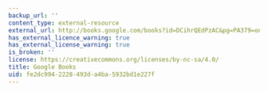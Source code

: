 ```yaml
---
backup_url: ''
content_type: external-resource
external_url: http://books.google.com/books?id=DCihrQEdPzAC&pg=PA379=onepage
has_external_licence_warning: true
has_external_license_warning: true
is_broken: ''
license: https://creativecommons.org/licenses/by-nc-sa/4.0/
title: Google Books
uid: fe2dc994-2228-493d-a4ba-5932bd1e227f
---
```

